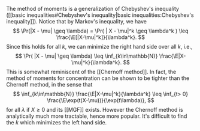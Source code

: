
The method of moments is a generalization of Chebyshev's inequality ([[basic inequalities#Chebyshev's inequality|basic inequalities:Chebyshev's inequality]]). Notice that by Markov's inequality, we have 
$$
\Pr(|X - \mu| \geq \lambda) = \Pr( | X - \mu|^k \geq \lambda^k ) \leq \frac{\E[|X-\mu|^k]}{\lambda^k}.
$$
Since this holds for all $k$, we can minimize the right hand side over all $k$, i.e., 
$$
\Pr( |X - \mu| \geq \lambda) \leq \inf_{k\in\mathbb{N}} \frac{\E|X-\mu|^k}{\lambda^k}.
$$
This is somewhat reminiscent of the [[Chernoff method]]. In fact, the method of moments for concentration can be shown to be tighter than the Chernoff method, in the sense that 
$$
\inf_{k\in\mathbb{N}} \frac{\E|X-\mu|^k}{\lambda^k} \leq \inf_{t> 0} \frac{\E\exp(t(X-\mu))}{\exp(t\lambda)},
$$
for all $\lambda$ if $X\geq 0$ and its [[MGF]] exists.  However the Chernoff method is analytically much more tractable, hence more popular. It's difficult to find the $k$ which minimizes the left hand side. 
